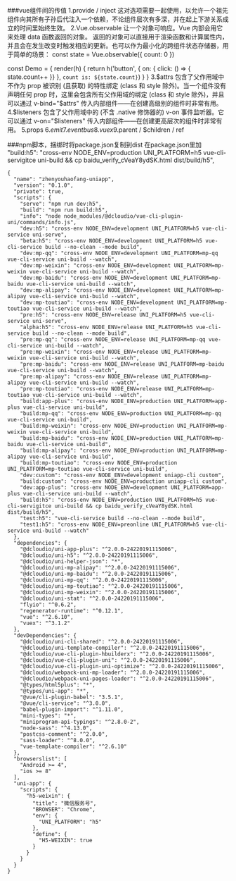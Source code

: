 ###vue组件间的传值
1.provide / inject
这对选项需要一起使用，以允许一个祖先组件向其所有子孙后代注入一个依赖，不论组件层次有多深，并在起上下游关系成立的时间里始终生效。
2.Vue.observable
让一个对象可响应。Vue 内部会用它来处理 data 函数返回的对象。
返回的对象可以直接用于渲染函数和计算属性内，并且会在发生改变时触发相应的更新。也可以作为最小化的跨组件状态存储器，用于简单的场景：
const state = Vue.observable({ count: 0 })

const Demo = {
  render(h) {
    return h('button', {
      on: { click: () => { state.count++ }}
    }, `count is: ${state.count}`)
  }
}
3.$attrs
包含了父作用域中不作为 prop 被识别 (且获取) 的特性绑定 (class 和 style 除外)。当一个组件没有声明任何 prop 时，这里会包含所有父作用域的绑定 (class 和 style 除外)，并且可以通过 v-bind="$attrs" 传入内部组件——在创建高级别的组件时非常有用。
4.$listeners
包含了父作用域中的 (不含 .native 修饰器的) v-on 事件监听器。它可以通过 v-on="$listeners" 传入内部组件——在创建更高层次的组件时非常有用。
5.props
6.$emit
7.eventbus
8.vuex
9.$parent / $children / ref



###npm脚本，捆绑时将package.json复制到dist
在package.json里加
"build:h5": "cross-env NODE_ENV=production UNI_PLATFORM=h5 vue-cli-servigitce uni-build && cp baidu_verify_cVeaY8ydSK.html dist/build/h5",
```shell
{
  "name": "zhenyouhaofang-uniapp",
  "version": "0.1.0",
  "private": true,
  "scripts": {
    "serve": "npm run dev:h5",
    "build": "npm run build:h5",
    "info": "node node_modules/@dcloudio/vue-cli-plugin-uni/commands/info.js",
    "dev:h5": "cross-env NODE_ENV=development UNI_PLATFORM=h5 vue-cli-service uni-serve",
    "beta:h5": "cross-env NODE_ENV=development UNI_PLATFORM=h5 vue-cli-service build --no-clean --mode build",
    "dev:mp-qq": "cross-env NODE_ENV=development UNI_PLATFORM=mp-qq vue-cli-service uni-build --watch",
    "dev:mp-weixin": "cross-env NODE_ENV=development UNI_PLATFORM=mp-weixin vue-cli-service uni-build --watch",
    "dev:mp-baidu": "cross-env NODE_ENV=development UNI_PLATFORM=mp-baidu vue-cli-service uni-build --watch",
    "dev:mp-alipay": "cross-env NODE_ENV=development UNI_PLATFORM=mp-alipay vue-cli-service uni-build --watch",
    "dev:mp-toutiao": "cross-env NODE_ENV=development UNI_PLATFORM=mp-toutiao vue-cli-service uni-build --watch",
    "pre:h5": "cross-env NODE_ENV=release UNI_PLATFORM=h5 vue-cli-service uni-serve",
    "alpha:h5": "cross-env NODE_ENV=release UNI_PLATFORM=h5 vue-cli-service build --no-clean --mode build",
    "pre:mp-qq": "cross-env NODE_ENV=release UNI_PLATFORM=mp-qq vue-cli-service uni-build --watch",
    "pre:mp-weixin": "cross-env NODE_ENV=release UNI_PLATFORM=mp-weixin vue-cli-service uni-build --watch",
    "pre:mp-baidu": "cross-env NODE_ENV=release UNI_PLATFORM=mp-baidu vue-cli-service uni-build --watch",
    "pre:mp-alipay": "cross-env NODE_ENV=release UNI_PLATFORM=mp-alipay vue-cli-service uni-build --watch",
    "pre:mp-toutiao": "cross-env NODE_ENV=release UNI_PLATFORM=mp-toutiao vue-cli-service uni-build --watch",
    "build:app-plus": "cross-env NODE_ENV=production UNI_PLATFORM=app-plus vue-cli-service uni-build",
    "build:mp-qq": "cross-env NODE_ENV=production UNI_PLATFORM=mp-qq vue-cli-service uni-build",
    "build:mp-weixin": "cross-env NODE_ENV=production UNI_PLATFORM=mp-weixin vue-cli-service uni-build",
    "build:mp-baidu": "cross-env NODE_ENV=production UNI_PLATFORM=mp-baidu vue-cli-service uni-build",
    "build:mp-alipay": "cross-env NODE_ENV=production UNI_PLATFORM=mp-alipay vue-cli-service uni-build",
    "build:mp-toutiao": "cross-env NODE_ENV=production UNI_PLATFORM=mp-toutiao vue-cli-service uni-build",
    "dev:custom": "cross-env NODE_ENV=development uniapp-cli custom",
    "build:custom": "cross-env NODE_ENV=production uniapp-cli custom",
    "dev:app-plus": "cross-env NODE_ENV=development UNI_PLATFORM=app-plus vue-cli-service uni-build --watch",
    "build:h5": "cross-env NODE_ENV=production UNI_PLATFORM=h5 vue-cli-servigitce uni-build && cp baidu_verify_cVeaY8ydSK.html dist/build/h5",
    "test:h5": "vue-cli-service build --no-clean --mode build",
    "test1:h5": "cross-env NODE_ENV=preonline UNI_PLATFORM=h5 vue-cli-service uni-build --watch"
  },
  "dependencies": {
    "@dcloudio/uni-app-plus": "^2.0.0-24220191115006",
    "@dcloudio/uni-h5": "^2.0.0-24220191115006",
    "@dcloudio/uni-helper-json": "*",
    "@dcloudio/uni-mp-alipay": "^2.0.0-24220191115006",
    "@dcloudio/uni-mp-baidu": "^2.0.0-24220191115006",
    "@dcloudio/uni-mp-qq": "^2.0.0-24220191115006",
    "@dcloudio/uni-mp-toutiao": "^2.0.0-24220191115006",
    "@dcloudio/uni-mp-weixin": "^2.0.0-24220191115006",
    "@dcloudio/uni-stat": "^2.0.0-24220191115006",
    "flyio": "^0.6.2",
    "regenerator-runtime": "^0.12.1",
    "vue": "^2.6.10",
    "vuex": "^3.1.2"
  },
  "devDependencies": {
    "@dcloudio/uni-cli-shared": "^2.0.0-24220191115006",
    "@dcloudio/uni-template-compiler": "^2.0.0-24220191115006",
    "@dcloudio/vue-cli-plugin-hbuilderx": "^2.0.0-24220191115006",
    "@dcloudio/vue-cli-plugin-uni": "^2.0.0-24220191115006",
    "@dcloudio/vue-cli-plugin-uni-optimize": "^2.0.0-24220191115006",
    "@dcloudio/webpack-uni-mp-loader": "^2.0.0-24220191115006",
    "@dcloudio/webpack-uni-pages-loader": "^2.0.0-24220191115006",
    "@types/html5plus": "*",
    "@types/uni-app": "*",
    "@vue/cli-plugin-babel": "3.5.1",
    "@vue/cli-service": "^3.0.0",
    "babel-plugin-import": "^1.11.0",
    "mini-types": "*",
    "miniprogram-api-typings": "^2.8.0-2",
    "node-sass": "^4.13.0",
    "postcss-comment": "^2.0.0",
    "sass-loader": "^8.0.0",
    "vue-template-compiler": "^2.6.10"
  },
  "browserslist": [
    "Android >= 4",
    "ios >= 8"
  ],
  "uni-app": {
    "scripts": {
      "h5-weixin": {
        "title": "微信服务号",
        "BROWSER": "Chrome",
        "env": {
          "UNI_PLATFORM": "h5"
        },
        "define": {
          "H5-WEIXIN": true
        }
      }
    }
  }
}
```

